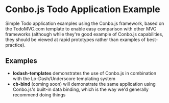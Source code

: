 Conbo.js Todo Application Example
=================================

Simple Todo application examples using the Conbo.js framework, based on the TodoMVC.com template to enable easy comparison with other MVC frameworks (although while they're good example of Conbo.js capabilities, they should be viewed at rapid prototypes rather than examples of best-practice).

Examples
--------

* **lodash-templates** demonstrates the use of Conbo.js in combination with the Lo-Dash/Underscore templating system
* **cb-bind** (coming soon) will demonstrate the same application using Conbo.js's built-in data binding, which is the way we'd generally recommend doing things
